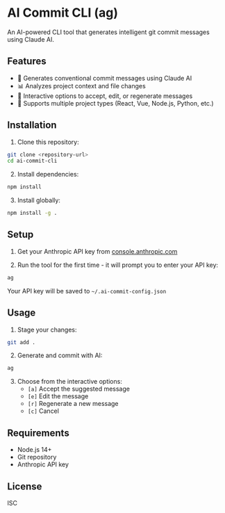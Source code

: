 # AI Commit CLI (ag)

An AI-powered CLI tool that generates intelligent git commit messages using Claude AI.

## Features

- 🤖 Generates conventional commit messages using Claude AI
- 📊 Analyzes project context and file changes
- 🔄 Interactive options to accept, edit, or regenerate messages
- 🎯 Supports multiple project types (React, Vue, Node.js, Python, etc.)

## Installation

1. Clone this repository:
```bash
git clone <repository-url>
cd ai-commit-cli
```

2. Install dependencies:
```bash
npm install
```

3. Install globally:
```bash
npm install -g .
```

## Setup

1. Get your Anthropic API key from [console.anthropic.com](https://console.anthropic.com)

2. Run the tool for the first time - it will prompt you to enter your API key:
```bash
ag
```

Your API key will be saved to `~/.ai-commit-config.json`

## Usage

1. Stage your changes:
```bash
git add .
```

2. Generate and commit with AI:
```bash
ag
```

3. Choose from the interactive options:
   - `[a]` Accept the suggested message
   - `[e]` Edit the message
   - `[r]` Regenerate a new message
   - `[c]` Cancel

## Requirements

- Node.js 14+
- Git repository
- Anthropic API key

## License

ISC